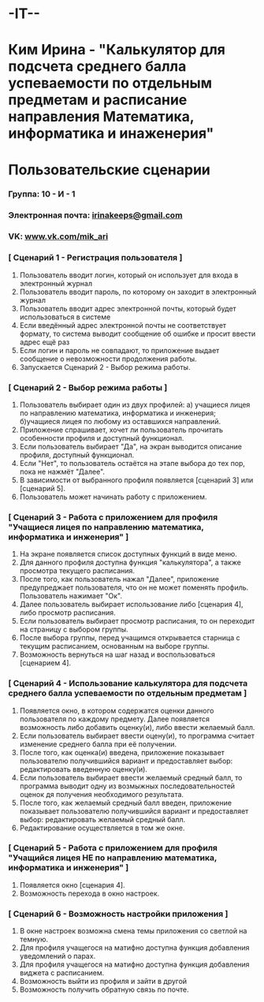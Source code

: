 # -IT--
# Ким Ирина - "Калькулятор для подсчета среднего балла успеваемости по отдельным предметам и расписание направления Математика, информатика и инаженерия"
# Пользовательские сценарии

### Группа: 10 - И - 1
### Электронная почта: irinakeeps@gmail.com
### VK: www.vk.com/mik_ari


### [ Сценарий 1 - Регистрация пользователя ]

1. Пользователь вводит логин, который он использует для входа в электронный журнал
2. Пользователь вводит пароль, по которому он заходит в электронный журнал
3. Пользователь вводит адрес электронной почты, который будет использоваться в системе 
4. Если введённый адрес электронной почты не соответствует формату, то система выводит сообщение об ошибке и просит ввести адрес ещё раз
5. Если логин и пароль не совпадают, то приложение выдает сообщение о невозможности продолжения работы.
6. Запускается Сценарий 2 - Выбор режима работы.

### [ Сценарий 2 - Выбор режима работы ]

1. Пользователь выбирает один из двух профилей: a) учащиеся лицея по направлению математика, информатика и инженерия; б)учащиеся лицея по любому из оставшихся направлений.
2. Приложение спрашивает, хочет ли пользователь прочитать особенности профиля и доступный функционал.
3. Если пользователь выбирает "Да", на экран выводится описание профиля, доступный функционал.
4. Если "Нет", то пользователь остаётся на этапе выбора до тех пор, пока не нажмёт "Далее".
5. В зависимости от выбранного профиля появляется [сценарий 3] или [сценарий 5].
6. Пользователь может начинать работу с приложением.

### [ Сценарий 3 - Работа с приложением для профиля "Учащиеся лицея по направлению математика, информатика и инженерия" ]

1. На экране появляется список доступных функций в виде меню.
2. Для данного профиля доступна функция "калькулятора", а также просмотра текущего расписания.
3. После того, как пользователь нажал "Далее", приложение предупреджает пользователя, что он не может поменять профиль. Пользователь нажимает "Ок".
4. Далее пользователь выбирает использование либо [сценария 4], либо просмотр расписания. 
5. Если пользователь выбирает просмотр расписания, то он переходит на страницу с выбором группы. 
6. После выбора группы, перед учащимся открывается старница с текущим расписанием, основанным на выборе группы.
7. Возможность вернуться на шаг назад и воспользоваться [сценарием 4].

### [ Сценарий 4 - Использование калькулятора для подсчета среднего балла успеваемости по отдельным предметам ]

1. Появляется окно, в котором содержатся оценки данного пользователя по каждому предмету. Далее появляется возможность либо добавить оценку(и), либо ввести желаемый балл.
2. Если пользователь выбирает ввести оцену(и), то программа считает изменение среднего балла при её получении.
3. После того, как оценка(и) введена, приложение показывает пользователю получившийся вариант и предоставляет выбор: редактировать введенную оценку(и).
4. Если пользователь выбирает ввести желаемый средный балл, то программа выводит одну из возмыжных последовательностей оценок дя получения необходимого результата.
5. После того, как желаемый средный балл введен, приложение показывает пользователю получившийся вариант и предоставляет выбор: редактировать желаемый средный балл.
6. Редактирование осуществляется в том же окне.

### [ Сценарий 5 - Работа с приложением для профиля "Учащийся лицея НЕ по направлению математика, информатика и инженерия" ]

1. Появляется окно [сценария 4].
2. Возможность перехода в окно настроек.

### [ Сценарий 6 - Возможность настройки приложения ]

1. В окне настроек возможна смена темы приложения со светлой на темную.
2. Для профиля учащегося на матифно доступна функция добавления уведомлений о парах.
3. Для профиля учащегося на матифно доступна функция добавления виджета с расписанием.
4. Возможность выйти из профиля и зайти в другой
5. Возможность получить обратную связь по почте.
